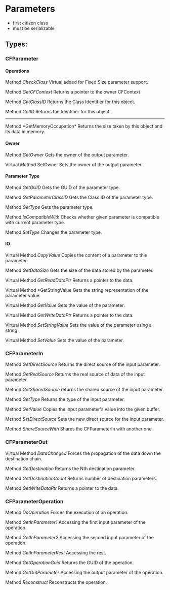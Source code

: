 # Parameters

- first citizen class
- must be serializable

## Types: 

### CFParameter

#### Operations

Method *CheckClass* Virtual added for Fixed Size parameter support.
 
Method *GetCFContext* Returns a pointer to the owner CFContext
 
Method *GetClassID* Returns the Class Identifier for this object.
 
Method *GetID* Returns the Identifier for this object.

<hr/>
Method *GetMemoryOccupation* Returns the size taken by this object and its data in memory. 

#### Owner

Method *GetOwner* Gets the owner of the output parameter.
 
Virtual *Method* SetOwner Sets the owner of the output parameter.

#### Parameter Type 

Method *GetGUID* Gets the GUID of the parameter type.
 
Method *GetParameterClassID* Gets the Class ID of the parameter type.
 
Method *GetType* Gets the parameter type.
 
Method *IsCompatibleWith* Checks whether given parameter is compatible with current parameter type.
 
Method *SetType*  Changes the parameter type.

#### IO

Virtual Method *CopyValue* Copies the content of a parameter to this parameter.
 
Method *GetDataSize* Gets the size of the data stored by the parameter.
 
Virtual Method *GetReadDataPtr* Returns a pointer to the data.
 
Virtual Method *GetStringValue Gets the string representation of the parameter value.
 
Virtual Method *GetValue* Gets the value of the parameter.
 
Virtual Method *GetWriteDataPtr* Returns a pointer to the data.
 
Virtual Method *SetStringValue* Sets the value of the parameter using a string.
 
Virtual Method *SetValue* Sets the value of the parameter.

### CFParameterIn

Method *GetDirectSource* Returns the direct source of the input parameter.
  
Method *GetRealSource* Returns the real source of data of the input parameter
 
Method *GetSharedSource* returns the shared source of the input parameter.
 
Method *GetType* Returns the type of the input parameter.
 
Method *GetValue* Copies the input parameter's value into the given buffer.
 
Method *SetDirectSource* Sets the new direct source for the input parameter.
 
Method *ShareSourceWith* Shares the CFParameterIn with another one.
 
### CFParameterOut

Virtual Method *DataChanged* Forces the propagation of the data down the destination chain.
 
Method *GetDestination* Returns the Nth destination parameter.
 
Method *GetDestinationCount* Returns number of destination parameters.

Method *GetWriteDataPtr* Returns a pointer to the data.
 
### CFParameter­Operation

Method *DoOperation* Forces the execution of an operation.
 
Method *GetInParameter1* Accessing the first input parameter of the operation.
 
Method *GetInParameter2* Accessing the second input parameter of the operation.

Method *GetInParameterRest* Accessing the rest.
 
Method *GetOperationGuid* Returns the GUID of the operation.
 
Method *GetOutParameter* Accessing the output parameter of the operation.
 
Method *Reconstruct* Reconstructs the operation.
